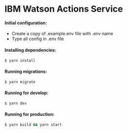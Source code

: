 # IBM Watson Actions Service

#### Initial configuration:

- Create a copy of .example.env file with .env name
- Type all config in .env file

#### Installing dependencies:

```bash
$ yarn install
```

#### Running migrations:

```bash
$ yarn migrate
```

#### Running for develop:

```bash
$ yarn dev
```

#### Running for production:

```bash
$ yarn build && yarn start
```

